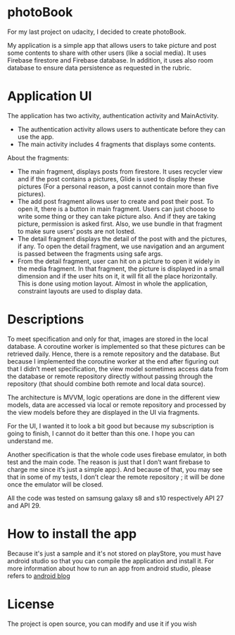 # photoBook

For my last project on udacity, I decided to create photoBook.

My application is a simple app that allows users to take picture and post some contents to share with other users (like a social media). It uses Firebase firestore and Firebase database. In addition, it uses also room database to ensure data persistence as requested in the rubric.

# Application UI

The application has two activity, authentication activity and MainActivity.
* The authentication activity allows users to authenticate before they can use the app.
* The main activity includes 4 fragments that displays some contents.


About the fragments:
  * The main fragment, displays posts from firestore. It uses recycler view and if the post contains a pictures, Glide is used to display these pictures (For a personal reason, a post cannot contain more than five pictures).
  * The add post fragment allows user to create and post their post. To open it, there is a button in main fragment. Users can just choose to write some thing or they can take picture also. And if they are taking picture, permission is asked first. Also, we use bundle in that fragment to make sure users’ posts are not losted.
  * The detail fragment displays the detail of the post with and the pictures, if any. To open the detail fragment, we use navigation and an argument is passed between the fragments using safe args.
  * From the detail fragment, user can hit on a picture to open it widely in the media fragment. In that fragment, the picture is displayed in a small dimension and if the user hits on it, it will fit all the place horizontally. This is done using motion layout.
  Almost in whole the application, constraint layouts are used to display data.

# Descriptions

To meet specification and only for that, images are stored in the local database. A coroutine worker is implemented so that these pictures can be retrieved daily. Hence, there is a remote repository and the database. But because I implemented the coroutine worker at the end after figuring out that I didn’t meet specification, the view model sometimes access data from the database or remote repository directly without passing through the repository (that should combine both remote and local data source).

The architecture is MVVM, logic operations are done in the different view models, data are accessed via local or remote repository and processed by the view models before they are displayed in the UI via fragments.

For the UI, I wanted it to look a bit good but because my subscription is going to finish, I cannot do it better than this one. I hope you can understand me.

Another specification is that the whole code uses firebase emulator, in both test and the main code. The reason is just that I don’t want firebase to charge me since it’s just a simple app:). And because of that, you may see that in some of my tests, I don’t clear the remote repository ; it will be done once the emulator will be closed.

All the code was tested on samsung galaxy s8 and s10 respectively API 27 and API 29.

# How to install the app

Because it's just a sample and it's not stored on playStore, you must have android studio so that you can compile the application and install it.
For more information about how to run an app from android studio, please refers to [android blog](https://developer.android.com/training/basics/firstapp/running-app)

# License

The project is open source, you can modify and use it if you wish
